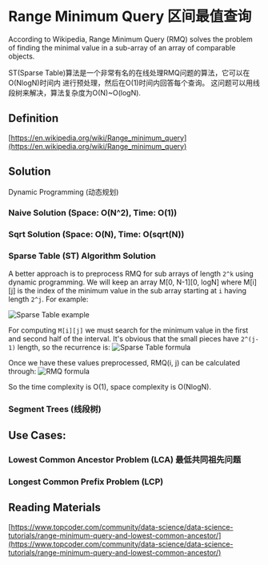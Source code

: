 # Range Minimum Query 区间最值查询

According to Wikipedia, Range Minimum Query (RMQ) solves the problem
of finding the minimal value in a sub-array of an array of comparable
objects.

ST(Sparse Table)算法是一个非常有名的在线处理RMQ问题的算法，它可以在O(NlogN)时间内
进行预处理，然后在O(1)时间内回答每个查询。
这问题可以用线段树来解决，算法复杂度为O(N)~O(logN).


## Definition
[https://en.wikipedia.org/wiki/Range_minimum_query](https://en.wikipedia.org/wiki/Range_minimum_query)

## Solution

Dynamic Programming (动态规划)

### Naive Solution (Space: O(N^2), Time: O(1))

### Sqrt Solution (Space: O(N), Time: O(sqrt(N))

### Sparse Table (ST) Algorithm Solution

A better approach is to preprocess RMQ for sub arrays of length `2^k` using dynamic programming. We will keep an array M\[0, N-1\]\[0, logN\] where M[i][j] is the index
of the minimum value in the sub array starting at `i` having length `2^j`. For example:

![Sparse Table example](https://community.topcoder.com/i/education/lca/RMQ_003.gif)

For computing `M[i][j]` we must search for the minimum value in the first and second 
half of the interval. It's obvious that the small pieces have `2^(j-1)` length, so
the recurrence is:
![Sparse Table formula](https://community.topcoder.com/i/education/lca/RMQ_007.gif)

Once we have these values preprocessed, RMQ(i, j) can be calculated through:
![RMQ formula](https://community.topcoder.com/i/education/lca/RMQ_005.gif)

So the time complexity is O(1), space complexity is O(NlogN).

### Segment Trees (线段树)


## Use Cases:

### Lowest Common Ancestor Problem (LCA) 最低共同祖先问题


### Longest Common Prefix Problem (LCP)

## Reading Materials

[https://www.topcoder.com/community/data-science/data-science-tutorials/range-minimum-query-and-lowest-common-ancestor/](https://www.topcoder.com/community/data-science/data-science-tutorials/range-minimum-query-and-lowest-common-ancestor/)
